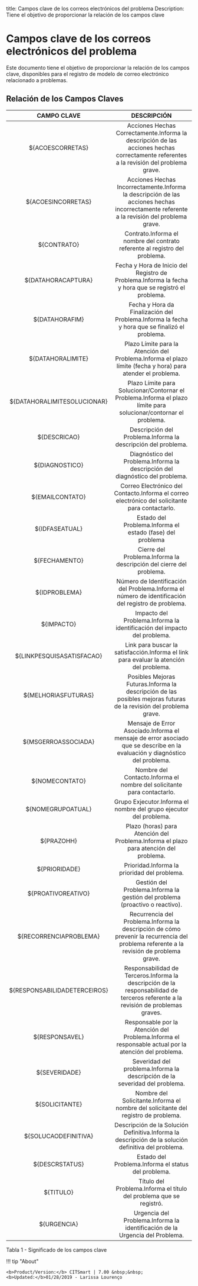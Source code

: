 title:  Campos clave de los correos electrónicos del problema 
Description: Tiene el objetivo de proporcionar la relación de los campos clave 
# Campos clave de los correos electrónicos del problema

Este documento tiene el objetivo de proporcionar la relación de los campos clave, disponibles para el registro de modelo de correo electrónico relacionado a problemas.

Relación de los Campos Claves
-----------------------------

|        **CAMPO CLAVE**       |                                                              **DESCRIPCIÓN**                                                              |
|:----------------------------:|:-----------------------------------------------------------------------------------------------------------------------------------------:|
|       ${ACOESCORRETAS}       |   Acciones Hechas Correctamente.Informa la descripción de las acciones hechas correctamente referentes a la revisión del problema grave.  |
|      ${ACOESINCORRETAS}      | Acciones Hechas Incorrectamente.Informa la descripción de las acciones hechas incorrectamente referente a la revisión del problema grave. |
|          ${CONTRATO}         |                                Contrato.Informa el nombre del contrato referente al registro del problema.                                |
|      ${DATAHORACAPTURA}      |                    Fecha y Hora de Inicio del Registro de Problema.Informa la fecha y hora que se registró el problema.                   |
|        ${DATAHORAFIM}        |                       Fecha y Hora da Finalización del Problema.Informa la fecha y hora que se finalizó el problema.                      |
|       ${DATAHORALIMITE}      |                Plazo Límite para la Atención del Problema.Informa el plazo límite (fecha y hora) para atender el problema.                |
|  ${DATAHORALIMITESOLUCIONAR} |             Plazo Límite para Solucionar/Contornar el Problema.Informa el plazo límite para solucionar/contornar el problema.             |
|         ${DESCRICAO}         |                                       Descripción del Problema.Informa la descripción del problema.                                       |
|        ${DIAGNOSTICO}        |                               Diagnóstico del Problema.Informa la descripción del diagnóstico del problema.                               |
|        ${EMAILCONTATO}       |                      Correo Electrónico del Contacto.Informa el correo electrónico del solicitante para contactarlo.                      |
|        ${IDFASEATUAL}        |                                         Estado del Problema.Informa el estado (fase) del problema                                         |
|         ${FECHAMENTO}        |                                    Cierre del Problema.Informa la descripción del cierre del problema.                                    |
|         ${IDPROBLEMA}        |                    Número de Identificación del Problema.Informa el número de identificación del registro de problema.                    |
|          ${IMPACTO}          |                                  Impacto del Problema.Informa la identificación del impacto del problema.                                 |
|   ${LINKPESQUISASATISFACAO}  |                          Link para buscar la satisfacción.Informa el link para evaluar la atención del problema.                          |
|      ${MELHORIASFUTURAS}     |             Posibles Mejoras Futuras.Informa la descripción de las posibles mejoras futuras de la revisión del problema grave.            |
|      ${MSGERROASSOCIADA}     |        Mensaje de Error Asociado.Informa el mensaje de error asociado que se describe en la evaluación y diagnóstico del problema.        |
|        ${NOMECONTATO}        |                                  Nombre del Contacto.Informa el nombre del solicitante para contactarlo.                                  |
|       ${NOMEGRUPOATUAL}      |                                     Grupo Exjecutor.Informa el nombre del grupo ejecutor del problema.                                    |
|          ${PRAZOHH}          |                           Plazo (horas) para Atención del Problema.Informa el plazo para atención del problema.                           |
|         ${PRIORIDADE}        |                                                Prioridad.Informa la prioridad del problema.                                               |
|      ${PROATIVOREATIVO}      |                                Gestión del Problema.Informa la gestión del problema (proactivo o reactivo).                               |
|    ${RECORRENCIAPROBLEMA}    |  Recurrencia del Problema.Informa la descripción de cómo prevenir la recurrencia del problema referente a la revisión de problema grave.  |
| ${RESPONSABILIDADETERCEIROS} |     Responsabilidad de Terceros.Informa la descripción de la responsabilidad de terceros referente a la revisión de problemas graves.     |
|        ${RESPONSAVEL}        |                    Responsable por la Atención del Problema.Informa el responsable actual por la atención del problema.                   |
|         ${SEVERIDADE}        |                                Severidad del problema.Informa la descripción de la severidad del problema.                                |
|        ${SOLICITANTE}        |                             Nombre del Solicitante.Informa el nombre del solicitante del registro de problema.                            |
|     ${SOLUCAODEFINITIVA}     |                    Descripción de la Solución Definitiva.Informa la descripción de la solución definitiva del problema.                   |
|        ${DESCRSTATUS}        |                                            Estado del Problema.Informa el status del problema.                                            |
|           ${TITULO}          |                                    Título del Problema.Informa el título del problema que se registró.                                    |
|          ${URGENCIA}         |                                Urgencia del Problema.Informa la identificación de la Urgencia del Problema.                               |

Tabla 1 - Significado de los campos clave 

!!! tip "About"

    <b>Product/Version:</b> CITSmart | 7.00 &nbsp;&nbsp;
    <b>Updated:</b>01/28/2019 - Larissa Lourenço

